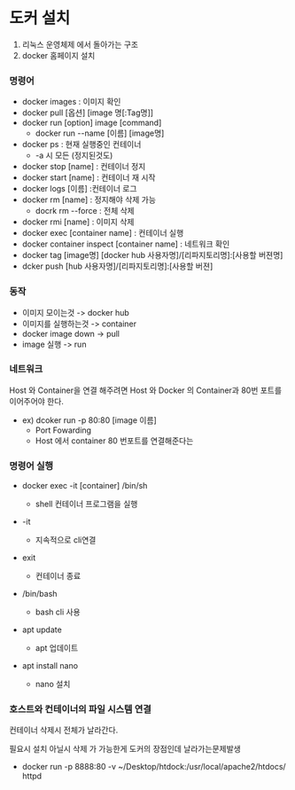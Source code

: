 # 도커 설치

1. 리눅스 운영체제 에서 돌아가는 구조
2. docker 홈페이지 설치

### 명령어

* docker images : 이미지 확인
* docker pull  [옵션] [image 명[:Tag명]]
* docker run [option] image [command]
  * docker run --name [이름] [image명]
* docker ps : 현재 실행중인 컨테이너
  * -a 시 모든 (정지된것도)
* docker stop [name] : 컨테이너 정지
* docker start [name] : 컨테이너 재 시작
* docker logs [이름] :컨테이너 로그
* docker rm [name] : 정지해야 삭제 가능
  * docrk rm --force : 전체 삭제
* docker rmi [name] : 이미지 삭제
* docker exec [container name] : 컨테이너 실행
* docker container inspect [container name] : 네트워크 확인
* docker tag [image명] [docker hub 사용자명]/[리파지토리명]:[사용할 버젼명]
* dcker push [hub 사용자명]/[리파지토리명]:[사용할 버젼]

### 동작

* 이미지 모이는것 -> docker hub
* 이미지를 실행하는것 -> container
* docker image down -> pull
* image 실행 -> run

### 네트워크

Host 와 Container을 연결 해주려면 Host 와 Docker 의 Container과 80번 포트를 이어주어야 한다.

* ex) dcoker run -p 80:80 [image 이름]
  * Port Fowarding
  * Host 에서 container 80 번포트를 연결해준다는

### 명령어 실행

* docker exec -it [container] /bin/sh

  * shell 컨테이너 프로그램을 실행
* -it

  * 지속적으로 cli연결
* exit

  * 컨테이너 종료
* /bin/bash

  * bash cli 사용
* apt update

  * apt 업데이트
* apt install nano

  * nano 설치

### 호스트와 컨테이너의 파일 시스템 연결

컨테이너 삭제시 전체가 날라간다.

필요시 설치 아닐시 삭제 가 가능한게 도커의 장점인데 날라가는문제발생

* docker run -p 8888:80 -v ~/Desktop/htdock:/usr/local/apache2/htdocs/ httpd
